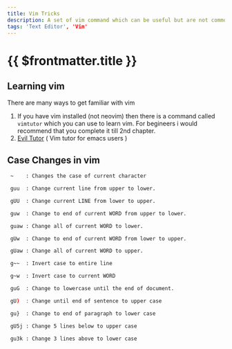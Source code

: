 ```yaml
---
title: Vim Tricks
description: A set of vim command which can be useful but are not commonly found
tags: 'Text Editor', 'Vim'
---
```


# {{ $frontmatter.title }}
## Learning vim
There are many ways to get familiar with vim
1. If you have vim installed (not neovim) then there is a command called `vimtutor` which you can use to learn vim.
   For begineers i would recommend that you complete it till 2nd chapter.
2. [Evil Tutor](/guide/Emacs/GettingStarted.md) ( Vim tutor for emacs users )

## Case Changes in vim
```sh
 ~    : Changes the case of current character

 guu  : Change current line from upper to lower.

 gUU  : Change current LINE from lower to upper.

 guw  : Change to end of current WORD from upper to lower.

 guaw : Change all of current WORD to lower.

 gUw  : Change to end of current WORD from lower to upper.

 gUaw : Change all of current WORD to upper.

 g~~  : Invert case to entire line

 g~w  : Invert case to current WORD

 guG  : Change to lowercase until the end of document.

 gU)  : Change until end of sentence to upper case

 gu}  : Change to end of paragraph to lower case

 gU5j : Change 5 lines below to upper case

 gu3k : Change 3 lines above to lower case
```
